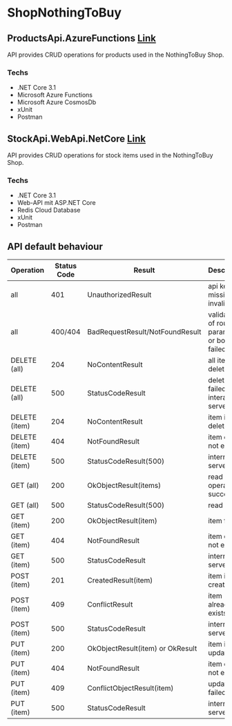# ShopNothingToBuy

## ProductsApi.AzureFunctions [Link](ProductsApi.AzureFunctions)

API provides CRUD operations for products used in the NothingToBuy Shop.

### Techs
- .NET Core 3.1
- Microsoft Azure Functions
- Microsoft Azure CosmosDb
- xUnit
- Postman

## StockApi.WebApi.NetCore [Link](StockApi.WebApi.NetCore)

API provides CRUD operations for stock items used in the NothingToBuy Shop.

### Techs
- .NET Core 3.1
- Web-API mit ASP.NET Core
- Redis Cloud Database
- xUnit
- Postman

## API default behaviour

| Operation      | Status Code | Result                           | Description                                  |
| -------------- | ----------- | -------------------------------- | -------------------------------------------- |
| all            | 401         | UnauthorizedResult               | api key missing or invalid                   |
| all            | 400/404     | BadRequestResult/NotFoundResult  | validation of route parameter or body failed | 
| DELETE (all)   | 204         | NoContentResult                  | all items are deleted                        |
| DELETE (all)   | 500         | StatusCodeResult                 | deletion failed with interal server error    |
| DELETE (item)  | 204         | NoContentResult                  | item is deleted                              |
| DELETE (item)  | 404         | NotFoundResult                   | item does not exist                          |
| DELETE (item)  | 500         | StatusCodeResult(500)            | internal server error                        |
| GET (all)      | 200         | OkObjectResult(items)            | read all operation succeeded                 |
| GET (all)      | 500         | StatusCodeResult(500)            | read all fails                               |
| GET (item)     | 200         | OkObjectResult(item)             | item found                                   |
| GET (item)     | 404         | NotFoundResult                   | item does not exist                          |
| GET (item)     | 500         | StatusCodeResult                 | internal server error                        |
| POST (item)    | 201         | CreatedResult(item)              | item is created                              |
| POST (item)    | 409         | ConflictResult                   | item already exists                          |
| POST (item)    | 500         | StatusCodeResult                 | internal server error                        |
| PUT (item)     | 200         | OkObjectResult(item) or OkResult | item is updated                              |
| PUT (item)     | 404         | NotFoundResult                   | item does not exist                          |
| PUT (item)     | 409         | ConflictObjectResult(item)       | update failed                                |
| PUT (item)     | 500         | StatusCodeResult                 | internal server error                        |

